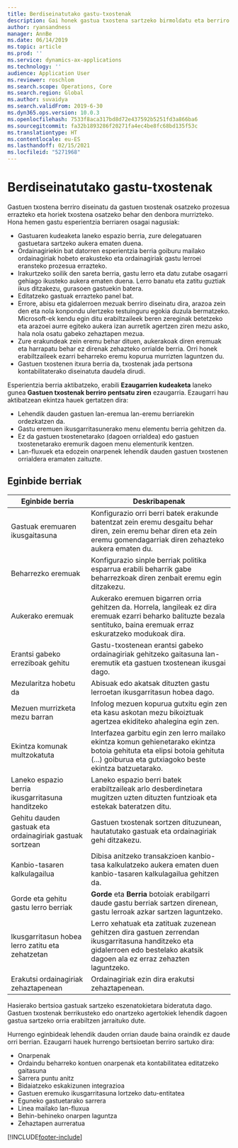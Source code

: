 ```yaml
---
title: Berdiseinatutako gastu-txostenak
description: Gai honek gastua txostena sartzeko birmoldatu eta berriro pentsatutako esperientziari buruzko informazioa eskaintzen du.
author: ryansandness
manager: AnnBe
ms.date: 06/14/2019
ms.topic: article
ms.prod: ''
ms.service: dynamics-ax-applications
ms.technology: ''
audience: Application User
ms.reviewer: roschlom
ms.search.scope: Operations, Core
ms.search.region: Global
ms.author: suvaidya
ms.search.validFrom: 2019-6-30
ms.dyn365.ops.version: 10.0.3
ms.openlocfilehash: 7533f8aca317bd8d72e437592b5251fd3a866ba6
ms.sourcegitcommit: fa32b1893286f20271fa4ec4be8fc68bd135f53c
ms.translationtype: HT
ms.contentlocale: eu-ES
ms.lasthandoff: 02/15/2021
ms.locfileid: "5271968"
---
```

# <a name="redesigned-expense-reports"></a>Berdiseinatutako gastu-txostenak

Gastuen txostena berriro diseinatu da gastuen txostenak osatzeko prozesua errazteko eta horiek txostena osatzeko behar den denbora murrizteko. Hona hemen gastu esperientzia berriaren osagai nagusiak:

- Gastuaren kudeaketa laneko espazio berria, zure delegatuaren gastuetara sartzeko aukera ematen duena.
- Ordainagiriekin bat datorren esperientzia berria goiburu mailako ordainagiriak hobeto erakusteko eta ordainagiriak gastu lerroei eransteko prozesua errazteko.
- Irakurtzeko soilik den sareta berria, gastu lerro eta datu zutabe osagarri gehiago ikusteko aukera ematen duena. Lerro banatu eta zatitu guztiak ikus ditzakezu, gurasoen gastuekin batera.
- Editatzeko gastuak errazteko panel bat.
- Errore, abisu eta gidalerroen mezuak berriro diseinatu dira, arazoa zein den eta nola konpondu ulertzeko testuinguru egokia duzula bermatzeko. Microsoft-ek kendu egin ditu erabiltzaileek beren zereginak betetzeko eta arazoei aurre egiteko aukera izan aurretik agertzen ziren mezu asko, hala nola osatu gabeko zehaztapen mezua.
- Zure erakundeak zein eremu behar dituen, aukerakoak diren eremuak eta harrapatu behar ez direnak zehazteko orrialde berria. Orri honek erabiltzaileek ezarri beharreko eremu kopurua murrizten laguntzen du.
- Gastuen txostenen itxura berria da, txostenak jada pertsona kontabilitaterako diseinatuta daudela dirudi.

Esperientzia berria aktibatzeko, erabili **Ezaugarrien kudeaketa** laneko gunea **Gastuen txostenak berriro pentsatu ziren** ezaugarria. Ezaugarri hau aktibatzean ekintza hauek gertatzen dira:

- Lehendik dauden gastuen lan-eremua lan-eremu berriarekin ordezkatzen da.
- Gastu eremuen ikusgarritasunerako menu elementu berria gehitzen da.
- Ez da gastuen txostenetarako (dagoen orrialdea) edo gastuen txostenetarako eremurik dagoen menu elementurik kentzen.
- Lan-fluxuek eta edozein onarpenek lehendik dauden gastuen txostenen orrialdera eramaten zaituzte.

## <a name="new-features"></a>Eginbide berriak

| Eginbide berria | Deskribapenak |
|---|----|
| Gastuak eremuaren ikusgaitasuna | Konfigurazio orri berri batek erakunde batentzat zein eremu desgaitu behar diren, zein eremu behar diren eta zein eremu gomendagarriak diren zehazteko aukera ematen du. |
| Beharrezko eremuak | Konfigurazio sinple berriak politika esparrua erabili beharrik gabe beharrezkoak diren zenbait eremu egin ditzakezu. |
| Aukerako eremuak | Aukerako eremuen bigarren orria gehitzen da. Horrela, langileak ez dira eremuak ezarri beharko balituzte bezala sentituko, baina eremuak erraz eskuratzeko modukoak dira. |
| Erantsi gabeko erreziboak gehitu | Gastu-txostenean erantsi gabeko ordainagiriak gehitzeko gaitasuna lan-eremutik eta gastuen txostenean ikusgai dago. |
| Mezularitza hobetu da | Abisuak edo akatsak dituzten gastu lerroetan ikusgarritasun hobea dago. |
| Mezuen murrizketa mezu barran| Infolog mezuen kopurua gutxitu egin zen eta kasu askotan mezu bikoiztuak agertzea ekiditeko ahalegina egin zen. |
| Ekintza komunak multzokatuta | Interfazea garbitu egin zen lerro mailako ekintza komun gehienetarako ekintza botoia gehituta eta elipsi botoia gehituta (...) goiburua eta gutxiagoko beste ekintza batzuetarako. |
| Laneko espazio berria ikusgarritasuna handitzeko | Laneko espazio berri batek erabiltzaileak arlo desberdinetara mugitzen uzten dituzten funtzioak eta estekak bateratzen ditu. |
| Gehitu dauden gastuak eta ordainagiriak gastuak sortzean | Gastuen txostenak sortzen dituzunean, hautatutako gastuak eta ordainagiriak gehi ditzakezu. |
| Kanbio-tasaren kalkulagailua | Dibisa anitzeko transakzioen kanbio-tasa kalkulatzeko aukera ematen duen kanbio-tasaren kalkulagailua gehitzen da. |
| Gorde eta gehitu gastu lerro berriak | **Gorde** eta **Berria** botoiak erabilgarri daude gastu berriak sartzen direnean, gastu lerroak azkar sartzen laguntzeko. |
| Ikusgarritasun hobea lerro zatitu eta zehatzetan | Lerro xehatuak eta zatituak zuzenean gehitzen dira gastuen zerrendan ikusgarritasuna handitzeko eta gidalerroen edo bestelako akatsik dagoen ala ez erraz zehazten laguntzeko. |
| Erakutsi ordainagiriak zehaztapenean | Ordainagiriak ezin dira erakutsi zehaztapenean. |

Hasierako bertsioa gastuak sartzeko eszenatokietara bideratuta dago. Gastuen txostenak berrikusteko edo onartzeko agertokiek lehendik dagoen gastua sartzeko orria erabiltzen jarraituko dute.

Hurrengo eginbideak lehendik dauden orrian daude baina oraindik ez daude orri berrian. Ezaugarri hauek hurrengo bertsioetan berriro sartuko dira:

- Onarpenak
- Ordaindu beharreko kontuen onarpenak eta kontabilitatea editatzeko gaitasuna
- Sarrera puntu anitz
- Bidaiatzeko eskakizunen integrazioa
- Gastuen eremuko ikusgarritasuna lortzeko datu-entitatea
- Eguneko gastuetarako sarrera
- Linea mailako lan-fluxua
- Behin-behineko onarpen laguntza
- Zehaztapen aurreratua


[!INCLUDE[footer-include](../includes/footer-banner.md)]